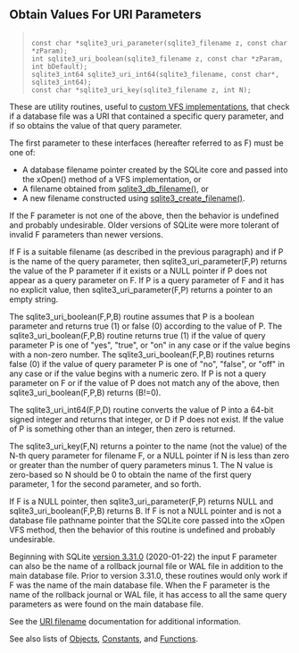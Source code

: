 ## Obtain Values For URI Parameters




> ```
> 
> const char *sqlite3_uri_parameter(sqlite3_filename z, const char *zParam);
> int sqlite3_uri_boolean(sqlite3_filename z, const char *zParam, int bDefault);
> sqlite3_int64 sqlite3_uri_int64(sqlite3_filename, const char*, sqlite3_int64);
> const char *sqlite3_uri_key(sqlite3_filename z, int N);
> 
> ```



These are utility routines, useful to [custom VFS implementations](../vfs.html),
that check if a database file was a URI that contained a specific query
parameter, and if so obtains the value of that query parameter.


The first parameter to these interfaces (hereafter referred to
as F) must be one of:
* A database filename pointer created by the SQLite core and
passed into the xOpen() method of a VFS implementation, or
* A filename obtained from [sqlite3\_db\_filename()](../c3ref/db_filename.html), or
* A new filename constructed using [sqlite3\_create\_filename()](../c3ref/create_filename.html).


If the F parameter is not one of the above, then the behavior is
undefined and probably undesirable. Older versions of SQLite were
more tolerant of invalid F parameters than newer versions.


If F is a suitable filename (as described in the previous paragraph)
and if P is the name of the query parameter, then
sqlite3\_uri\_parameter(F,P) returns the value of the P
parameter if it exists or a NULL pointer if P does not appear as a
query parameter on F. If P is a query parameter of F and it
has no explicit value, then sqlite3\_uri\_parameter(F,P) returns
a pointer to an empty string.


The sqlite3\_uri\_boolean(F,P,B) routine assumes that P is a boolean
parameter and returns true (1\) or false (0\) according to the value
of P. The sqlite3\_uri\_boolean(F,P,B) routine returns true (1\) if the
value of query parameter P is one of "yes", "true", or "on" in any
case or if the value begins with a non\-zero number. The
sqlite3\_uri\_boolean(F,P,B) routines returns false (0\) if the value of
query parameter P is one of "no", "false", or "off" in any case or
if the value begins with a numeric zero. If P is not a query
parameter on F or if the value of P does not match any of the
above, then sqlite3\_uri\_boolean(F,P,B) returns (B!\=0\).


The sqlite3\_uri\_int64(F,P,D) routine converts the value of P into a
64\-bit signed integer and returns that integer, or D if P does not
exist. If the value of P is something other than an integer, then
zero is returned.


The sqlite3\_uri\_key(F,N) returns a pointer to the name (not
the value) of the N\-th query parameter for filename F, or a NULL
pointer if N is less than zero or greater than the number of query
parameters minus 1\. The N value is zero\-based so N should be 0 to obtain
the name of the first query parameter, 1 for the second parameter, and
so forth.


If F is a NULL pointer, then sqlite3\_uri\_parameter(F,P) returns NULL and
sqlite3\_uri\_boolean(F,P,B) returns B. If F is not a NULL pointer and
is not a database file pathname pointer that the SQLite core passed
into the xOpen VFS method, then the behavior of this routine is undefined
and probably undesirable.


Beginning with SQLite [version 3\.31\.0](../releaselog/3_31_0.html) (2020\-01\-22\) the input F
parameter can also be the name of a rollback journal file or WAL file
in addition to the main database file. Prior to version 3\.31\.0, these
routines would only work if F was the name of the main database file.
When the F parameter is the name of the rollback journal or WAL file,
it has access to all the same query parameters as were found on the
main database file.


See the [URI filename](../uri.html) documentation for additional information.


See also lists of
 [Objects](../c3ref/objlist.html),
 [Constants](../c3ref/constlist.html), and
 [Functions](../c3ref/funclist.html).


